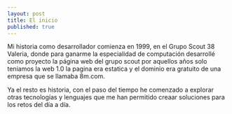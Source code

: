 ```yaml
---
layout: post
title: El inicio
published: true
---
```


Mi historia como desarrollador comienza en 1999, en el Grupo Scout 38 Valeria, donde para ganarme la especialidad de computación desarrollé como proyecto la página web del grupo scout por aquellos años solo teniamos la web 1.0 la pagina era estatica y el dominio era gratuito de una empresa que se llamaba 8m.com.

Ya el resto es historia, con el paso del tiempo he comenzado a explorar otras tecnologías y lenguajes que me han permitido creaar soluciones para los retos del día a día.